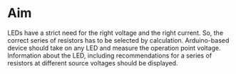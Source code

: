 # Aim
LEDs have a strict need for the right voltage and the right current. So, the correct series of resistors has to be selected by calculation.
Arduino-based device should take on any LED and measure the operation point voltage.
Information about the LED, including recommendations for a series of resistors at different source voltages should be displayed.
